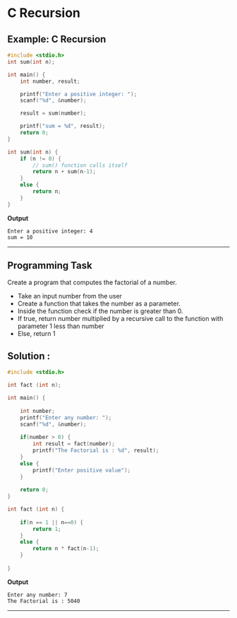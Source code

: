 # C Recursion
 
## Example: C Recursion

```c
#include <stdio.h>
int sum(int n);

int main() {
    int number, result;

    printf("Enter a positive integer: ");
    scanf("%d", &number);

    result = sum(number);

    printf("sum = %d", result);
    return 0;
}

int sum(int n) {
    if (n != 0) {
        // sum() function calls itself
        return n + sum(n-1); 
    }  
    else {
        return n;
    }
}

```
 
**Output**
```
Enter a positive integer: 4
sum = 10

```
 

---
## Programming Task
Create a program that computes the factorial of a number.  
- Take an input number from the user 
- Create a function that takes the number as a parameter. 
- Inside the function check if the number is greater than 0.
- If true, return number multiplied by a recursive call to the function with parameter 1 less than number  
- Else, return 1
 
## Solution :
```c
#include <stdio.h>

int fact (int n);

int main() {
    
    int number;
    printf("Enter any number: ");
    scanf("%d", &number);
    
    if(number > 0) {
        int result = fact(number);
        printf("The Factorial is : %d", result);
    }
    else {
        printf("Enter positive value");
    }
    
    return 0;
}

int fact (int n) {
    
    if(n == 1 || n==0) {
        return 1;
    }
    else {
        return n * fact(n-1);
    }
    
}

```
**Output**
```
Enter any number: 7
The Factorial is : 5040
```
---
